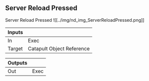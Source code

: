 ## Server Reload Pressed
Server Reload Pressed
![[../img/nd_img_ServerReloadPressed.png]]

|Inputs||
|--|--|
| In | Exec |
| Target | Catapult Object Reference |

|Outputs||
|--|--|
| Out | Exec |
